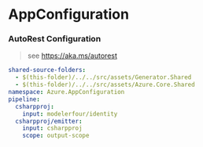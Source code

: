 # AppConfiguration
### AutoRest Configuration
> see https://aka.ms/autorest

``` yaml
shared-source-folders:
  - $(this-folder)/../../src/assets/Generator.Shared
  - $(this-folder)/../../src/assets/Azure.Core.Shared
namespace: Azure.AppConfiguration
pipeline:
  csharpproj:
    input: modelerfour/identity
  csharpproj/emitter:
    input: csharpproj
    scope: output-scope
```